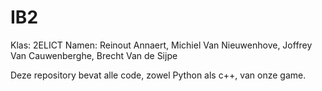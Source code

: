 # IB2

Klas: 2ELICT
Namen: Reinout Annaert, Michiel Van Nieuwenhove, Joffrey Van Cauwenberghe, Brecht Van de Sijpe

Deze repository bevat alle code, zowel Python als c++, van onze game.
